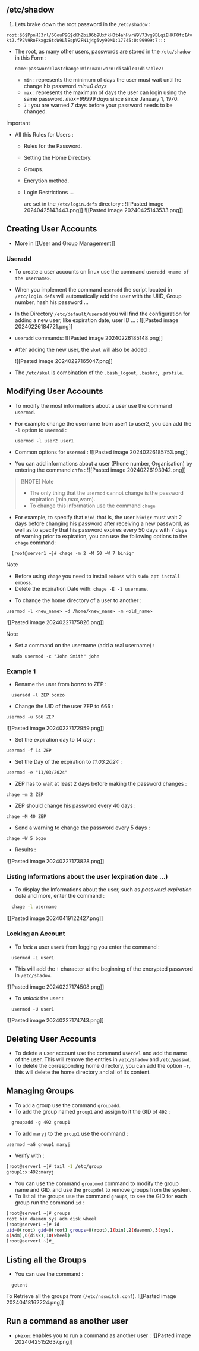 ## /etc/shadow

1. Lets brake down the root password in the `/etc/shadow` :
  
  `root:$6$PpnHJ3rl/6OouP9G$cKhZbi96b9UxfkHOt4ahHvrW9V73vg9BLqiEHKFOfcIAvktJ.fP2V9RoFkxgz6tcW9LlEspV2FN1j4g5vy90M1:17745:0:99999:7:::`


- The root, as many other users, passwords are stored in the `/etc/shadow` in this Form :
  
  `name:password:lastchange:min:max:warn:disable1:disable2:`
  
  - `min` : represents the minimum of days the user must wait until he change his password.*min=0 days*
  - `max` : represents the maximum of days the user can login using the same password. *max=99999 days* since since January 1, 1970.
  - `7` : you are warned 7 days before your password needs to be changed.


> [!Important]
> - All this Rules for Users :
>   
>   
>   - Rules for the Password.
>   - Setting the Home Directory.
>   - Groups.
>   - Encrytion method.
>   - Login Restrictions ...
>     
>     are set in the `/etc/login.defs` directory :
>     ![[Pasted image 20240425143443.png]]
>   ![[Pasted image 20240425143533.png]]
> ## Creating User Accounts

- More in [[User and Group Management]]
  
### Useradd

- To create a user accounts on linux use the command `useradd <name of the username>`.
- When you implement the command `useradd` the  script located in `/etc/login.defs` will automatically add the user with the UIID, Group number, hash his password ... 
- In the Directory `/etc/default/useradd` you will find the configuration for adding a new user, like expiration date, user ID ... :
  ![[Pasted image 20240226184721.png]]

- `useradd` commands:
  ![[Pasted image 20240226185148.png]]

- After adding the new user, the `skel` will also be added :
  
  ![[Pasted image 20240227165047.png]]

- The `/etc/skel` is combination of the `.bash_logout`, `.bashrc`, `.profile`.

## Modifying User Accounts

- To modify the most informations about a user use the command `usermod`.
- For example change the username from user1 to user2, you can add the `-l` option to `usermod` :
  
  `usermod -l user2 user1`

- Common options for `usermod` :
![[Pasted image 20240226185753.png]]

- You can add informations about a user (Phone number, Organisation) by entering the command `chfn` :
  ![[Pasted image 20240226193942.png]]


> [!NOTE] Note
> - The only thing that the `usermod` cannot change is the password expiration (min,max,warn).
> - To change this information use the command `chage`


- For example, to specify that `Bini` that is, the user `binigr` must wait 2 days before changing his password after receiving a new password, as well as to specify that his password expires every 50 days with 7 days of warning prior to expiration, you can use the following options to the `chage` command:
  
```
  [root@server1 ~]# chage -m 2 –M 50 –W 7 binigr
```

> [!NOTE]
> - Before using `chage` you need to install `emboss` with `sudo apt install emboss`.
> - Delete the expiration Date with: `chage -E -1 username`.



- To change the home directory of a user to another :

```  
usermod -l <new_name> -d /home/<new_name> -m <old_name> 
```

![[Pasted image 20240227175826.png]]

> [!NOTE]
> - Set a command on the username (add a real username) :
>   
> ```
>   sudo usermod -c "John Smith" john
> ```
> 

### Example 1

- Rename the user from bonzo to ZEP :
  
```
  useradd -l ZEP bonzo
```

- Change the UID of the user ZEP to 666 :

```
usermod -u 666 ZEP
```
![[Pasted image 20240227172959.png]]

- Set the expiration day to *14 day* :

```
usermod -f 14 ZEP
```

- Set the Day of the expiration to *11.03.2024* :

```
usermod -e "11/03/2024"
```

- ZEP has to wait at least 2 days before making the password changes :

```
chage –m 2 ZEP
```

- ZEP should change his password every 40 days :

```
chage –M 40 ZEP
```

- Send a warning to change the password every 5 days :

```
chage –W 5 bozo
```

- Results :

![[Pasted image 20240227173828.png]]

### Listing Informations about the user (expiration date ...)

- To display the Informations about the user, such as *password expiration date* and more, enter the command :
  
```bash
  chage -l username
```
![[Pasted image 20240419122427.png]]


### Locking an Account

- To *lock* a user `user1` from logging you enter the command :
  
```
  usermod -L user1
```

- This will add the `!` character at the beginning of the encrypted password in `/etc/shadow`.

![[Pasted image 20240227174508.png]]

- To *unlock* the user :
  
```
  usermod -U user1
```

![[Pasted image 20240227174743.png]]


## Deleting User Accounts


- To delete a user account use the command `userdel` and add the name of the user. This will remove the entries in `/etc/shadow` and `/etc/passwd`.
- To delete the corresponding home directory, you can add the option `-r`, this will delete the home directory and all of its content.

## Managing Groups

- To `add` a group use the command `groupadd`.
- To add the group named `group1` and assign to it the GID of `492` :
  
```
  groupadd -g 492 group1
```

- To add `maryj` to the `group1` use the command :
  
```
usermod –aG group1 maryj
```

- Verify with :

```bash
[root@server1 ~]# tail -1 /etc/group
group1:x:492:maryj
```

- You can use the command `groupmod` command to modify the group name and GID, and use the `groupdel` to remove groups from the system.
- To list all the groups use the command `groups`, to see the GID for each group run the command `id` :
  
```bash
[root@server1 ~]# groups
root bin daemon sys adm disk wheel
[root@server1 ~]# id
uid=0(root) gid=0(root) groups=0(root),1(bin),2(daemon),3(sys),
4(adm),6(disk),10(wheel)
[root@server1 ~]#_
```

## Listing all the Groups

- You can use the command :
  
```
  getent
```

To Retrieve all the groups from (`/etc/nsswitch.conf`).
![[Pasted image 20240418162224.png]]


## Run a command as another user

- `pkexec` enables you to run a command as another user :
  ![[Pasted image 20240425152637.png]]

